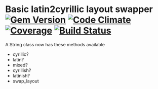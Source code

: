 # Basic latin2cyrillic layout swapper [![Gem Version](https://badge.fury.io/rb/layout_convert.svg)](http://badge.fury.io/rb/layout_convert) [![Code Climate](https://codeclimate.com/github/bluurn/layout_convert.png)](https://codeclimate.com/github/bluurn/layout_convert) [![Coverage](https://codeclimate.com/github/bluurn/layout_convert/coverage.png)](https://codeclimate.com/github/bluurn/layout_convert) [![Build Status](https://travis-ci.org/bluurn/layout_convert.svg?branch=master)](https://travis-ci.org/bluurn/layout_convert)

A String class now has these methods available
* cyrillic?
* latin?
* mixed?
* cyrillish?
* latinish?
* swap_layout
